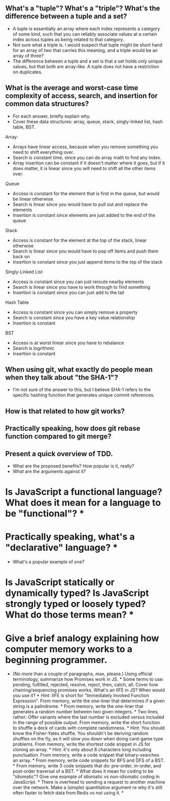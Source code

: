 ## What's a "tuple"? What's a "triple"? What's the difference between a tuple and a set? 
  * A tuple is essentially an array where each index represents a category of some kind, such that you can reliably associate values at a certain index across tuples as being related to that category. 
  * Not sure what a triple is. I would suspect that tuple might be short hand for an array of two that carries this meaning, and a triple would be an array of three? 
  * The difference between a tuple and a set is that a set holds only unique values, but that both are array-like. A tuple does not have a restriction on duplicates.
## What is the average and worst-case time complexity of access, search, and insertion for common data structures? 
 * For each answer, briefly explain why.
 * Cover these data structures: array, queue, stack, singly-linked list, hash table, BST.

Array:
  - Arrays have linear access, because when you remove something you need to shift everything over. 
  - Search is constant time, since you can do array math to find any index. 
  - Array insertion can be constant if it doesn't matter where it goes, but if it does matter, it is linear since you will need to shift all the other items over. 

Queue
  - Access is constant for the element that is first in the queue, but would be linear otherwise. 
  - Search is linear since you would have to pull out and replace the elements
  - Insertion is constant since elements are just added to the end of the queue

Stack
  - Access is constant for the element at the top of the stack, linear otherwise
  - Search is linear since you would have to pop off items and push them back on
  - Insertion is constant since you just append items to the top of the stack

Singly-Linked List
  - Access is constant since you can just reroute nearby elements
  - Search is linear since you have to work through to find something
  - Insertion is constant since you can just add to the tail

Hash Table
  - Access is constant since you can simply remove a property
  - Search is constant since you have a key value relationship
  - Insertion is constant 

BST 
  - Access is at worst linear since you have to rebalance
  - Search is logrithmic 
  - Insertion is constant 

## When using git, what exactly do people mean when they talk about "the SHA-1"? 

  - I'm not sure of the answer to this, but I believe SHA-1 refers to the specific hashing function that generates unique commit references. 
  
## How is that related to how git works?
## Practically speaking, how does git rebase function compared to git merge? 
## Present a quick overview of TDD.
 * What are the proposed benefits? How popular is it, really? 
 * What are the arguments against it?
# Is JavaScript a functional language? What does it mean for a language to be "functional"? *
# Practically speaking, what's a "declarative" language? *
  * What's a popular example of one?
# Is JavaScript statically or dynamically typed? Is JavaScript strongly typed or loosely typed? What do those terms mean? *
# Give a brief analogy explaining how computer memory works to a beginning programmer.
  * (No more than a couple of paragraphs, max, please.)
Using official terminology, summarize how Promises work in JS. *
Some terms to use: pending, fulfilled, rejected, resolve, reject, then, catch, all. Cover how chaining/sequencing promises works.
What's an IIFE in JS? When would you use it? *
Hint: IIFE is short for "Immediately Invoked Function Expression".
From memory, write the one-liner that determines if a given string is a palindrome. *
From memory, write the one-liner that generates a random number between two given integers. *
Two lines, rather: Offer variants where the last number is excluded versus included in the range of possible output.
From memory, write the short function to shuffle a deck of cards with complete randomness. *
Hint: You should know the Fisher-Yates shuffle. You shouldn't be deriving random shuffles on the fly, as it will slow you down when doing card-game type problems.
From memory, write the shortest code snippet in JS for cloning an array. *
Hint: it's only about 8 characters long including punctuation.
From memory, write a code snippet that binary-searches an array. *
From memory, write code snippets for BFS and DFS of a BST. *
From memory, write 3 code snippets that do: pre-order, in-order, and post-order traversal of a BST. *
What does it mean for coding to be "idiomatic"? Give one example of idiomatic vs non-idiomatic coding in JavaScript. *
There is overhead to sending a request to another machine over the network. Make a (simple) quantitative argument re why it's still often faster to fetch data from Redis vs not using it. *